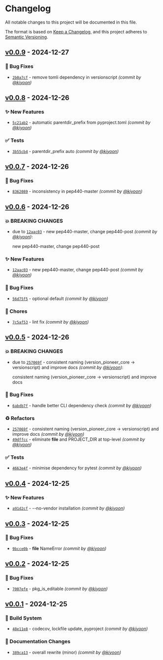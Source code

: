 # Changelog
All notable changes to this project will be documented in this file.

The format is based on [Keep a Changelog](https://keepachangelog.com/en/1.0.0/),
and this project adheres to [Semantic Versioning](https://semver.org/spec/v2.0.0.html).


## [v0.0.9] - 2024-12-27
### :bug: Bug Fixes
- [`2b0a7cf`](https://github.com/kiyoon/version-pioneer/commit/2b0a7cfc574a1f9c4e2056383e4f4e272b424599) - remove tomli dependency in versionscript *(commit by [@kiyoon](https://github.com/kiyoon))*


## [v0.0.8] - 2024-12-26
### :sparkles: New Features
- [`5c21ab2`](https://github.com/kiyoon/version-pioneer/commit/5c21ab2303a627c8e651fd0edd736ed97c218081) - automatic parentdir_prefix from pyproject.toml *(commit by [@kiyoon](https://github.com/kiyoon))*

### :white_check_mark: Tests
- [`3b55cb4`](https://github.com/kiyoon/version-pioneer/commit/3b55cb41baee2b791e984a469639680020819acb) - parentdir_prefix auto *(commit by [@kiyoon](https://github.com/kiyoon))*


## [v0.0.7] - 2024-12-26
### :bug: Bug Fixes
- [`8362089`](https://github.com/kiyoon/version-pioneer/commit/836208963b1bcff97479ddba0fcebe962735b377) - inconsistency in pep440-master *(commit by [@kiyoon](https://github.com/kiyoon))*


## [v0.0.6] - 2024-12-26
### :boom: BREAKING CHANGES
- due to [`12aac03`](https://github.com/kiyoon/version-pioneer/commit/12aac0377034c03df11222d32a16c93d21fa9eaf) - new pep440-master, change pep440-post *(commit by [@kiyoon](https://github.com/kiyoon))*:

  new pep440-master, change pep440-post


### :sparkles: New Features
- [`12aac03`](https://github.com/kiyoon/version-pioneer/commit/12aac0377034c03df11222d32a16c93d21fa9eaf) - new pep440-master, change pep440-post *(commit by [@kiyoon](https://github.com/kiyoon))*

### :bug: Bug Fixes
- [`56d75f5`](https://github.com/kiyoon/version-pioneer/commit/56d75f536cad2b398cb578639e58ae862b0cdc83) - optional default *(commit by [@kiyoon](https://github.com/kiyoon))*

### :wrench: Chores
- [`7c5af53`](https://github.com/kiyoon/version-pioneer/commit/7c5af532f345237d65c150cfb6492d8a1b7c3288) - lint fix *(commit by [@kiyoon](https://github.com/kiyoon))*


## [v0.0.5] - 2024-12-26
### :boom: BREAKING CHANGES
- due to [`257069f`](https://github.com/kiyoon/version-pioneer/commit/257069f98a38affc0817094adb88599034f712cf) - consistent naming (version_pioneer_core -> versionscript) and improve docs *(commit by [@kiyoon](https://github.com/kiyoon))*:

  consistent naming (version_pioneer_core -> versionscript) and improve docs


### :bug: Bug Fixes
- [`6abdb7f`](https://github.com/kiyoon/version-pioneer/commit/6abdb7fbb7dd0fd68157056bf0e859514486d327) - handle better CLI dependency check *(commit by [@kiyoon](https://github.com/kiyoon))*

### :recycle: Refactors
- [`257069f`](https://github.com/kiyoon/version-pioneer/commit/257069f98a38affc0817094adb88599034f712cf) - consistent naming (version_pioneer_core -> versionscript) and improve docs *(commit by [@kiyoon](https://github.com/kiyoon))*
- [`49dffcc`](https://github.com/kiyoon/version-pioneer/commit/49dffcc1b161fc3d180ae4ea2c715d793776bc1a) - eliminate __file__ and PROJECT_DIR at top-level *(commit by [@kiyoon](https://github.com/kiyoon))*

### :white_check_mark: Tests
- [`4663e4f`](https://github.com/kiyoon/version-pioneer/commit/4663e4f41ca203ceedf8ba98d9cfd58d1e9ccf49) - minimise dependency for pytest *(commit by [@kiyoon](https://github.com/kiyoon))*


## [v0.0.4] - 2024-12-25
### :sparkles: New Features
- [`a91d2cf`](https://github.com/kiyoon/version-pioneer/commit/a91d2cf0606ea137226960bf85108e3302bf4dc0) - --no-vendor installation *(commit by [@kiyoon](https://github.com/kiyoon))*


## [v0.0.3] - 2024-12-25
### :bug: Bug Fixes
- [`9bcce0b`](https://github.com/kiyoon/version-pioneer/commit/9bcce0bdcef71295f58e7c199b126f5e96766bc5) - __file__ NameError *(commit by [@kiyoon](https://github.com/kiyoon))*


## [v0.0.2] - 2024-12-25
### :bug: Bug Fixes
- [`7007efe`](https://github.com/kiyoon/version-pioneer/commit/7007efe7c85b51785591d08f8fd891583fd6e6c6) - pkg_is_editable *(commit by [@kiyoon](https://github.com/kiyoon))*


## [v0.0.1] - 2024-12-25
### :construction_worker: Build System
- [`48e11e8`](https://github.com/kiyoon/version-pioneer/commit/48e11e87e2af9090ccea9708e7ff0581656db6d6) - codecov, lockfile update, pyproject *(commit by [@kiyoon](https://github.com/kiyoon))*

### :memo: Documentation Changes
- [`389ca13`](https://github.com/kiyoon/version-pioneer/commit/389ca1308e6a4533bde2370879967bc65b655f48) - overall rewrite (minor) *(commit by [@kiyoon](https://github.com/kiyoon))*

[v0.0.1]: https://github.com/kiyoon/version-pioneer/compare/v0.0.0...v0.0.1
[v0.0.2]: https://github.com/kiyoon/version-pioneer/compare/v0.0.1...v0.0.2
[v0.0.3]: https://github.com/kiyoon/version-pioneer/compare/v0.0.2...v0.0.3
[v0.0.4]: https://github.com/kiyoon/version-pioneer/compare/v0.0.3...v0.0.4
[v0.0.5]: https://github.com/kiyoon/version-pioneer/compare/v0.0.4...v0.0.5
[v0.0.6]: https://github.com/kiyoon/version-pioneer/compare/v0.0.5...v0.0.6
[v0.0.7]: https://github.com/kiyoon/version-pioneer/compare/v0.0.6...v0.0.7
[v0.0.8]: https://github.com/kiyoon/version-pioneer/compare/v0.0.7...v0.0.8
[v0.0.9]: https://github.com/kiyoon/version-pioneer/compare/v0.0.8...v0.0.9
